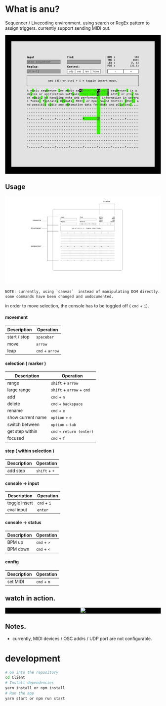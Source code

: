 # What is anu?

Sequencer / Livecoding environment.
using search or RegEx pattern to assign triggers.
currently support sending MIDI out.

<div style="text-align:center; background-color: black; padding: 20px;"><img src="src/media/images/usage1.gif" /></div>

## Usage

<img src="src/media/images/diagram.svg?sanitize=true">

```
NOTE: currently, using `canvas`  instead of manipulating DOM directly.
some commands have been changed and undocumented.
```

in order to move selection, the console has to be toggled off ( `cmd` + `i`).


#### movement
Description |  Operation
--- | ---
start / stop | `spacebar`
move | `arrow`
leap | `cmd` + `arrow`


#### selection ( marker )
Description |  Operation
--- | ---
range | `shift` + `arrow`
large range | `shift` + `arrow` + `cmd`
add | `cmd` + `n`
delete | `cmd` + `backspace`
rename | `cmd` + `e`
show current name | `option` + `e`
switch between | `option` + `tab`
get step within | `cmd` + `return (enter)`
focused | `cmd` + `f`

#### step ( within selection )
Description |  Operation
--- | ---
add step | `shift` + `+`


#### console -> input
Description |  Operation
--- | ---
toggle insert | `cmd` + `i`
eval input | `enter`

#### console -> status
Description |  Operation
--- | ---
BPM up | `cmd` + `>`
BPM down | `cmd` + `<`

#### config
Description |  Operation
--- | ---
set MIDI | `cmd` + `m`



## watch in action.


<div style="text-align:center; background-color: black;"><a href="https://www.youtube.com/watch?v=DGaakhSvYOg"><img src="https://i.ytimg.com/vi/DGaakhSvYOg/hqdefault.jpg" /></a></div>


## Notes.
- currently, MIDI devices / OSC addrs / UDP port are not configurable.

# development

```bash
# Go into the repository
cd Client
# Install dependencies
yarn install or npm install
# Run the app
yarn start or npm run start
```
